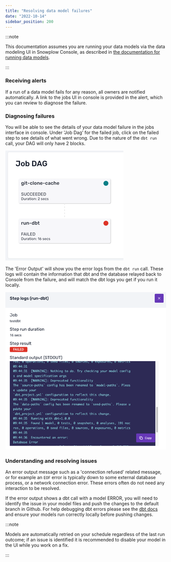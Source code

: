 ```yaml
---
title: "Resolving data model failures"
date: "2022-10-14"
sidebar_position: 200
---
```


:::note

This documentation assumes you are running your data models via the data modeling UI in Snowplow Console, as described in [the documentation for running data models](/docs/modeling-your-data/running-data-models-via-console/dbt/index.md#2-the-data-modeling-configuration).

:::

### Receiving alerts

If a run of a data model fails for any reason, all owners are notified automatically. A link to the jobs UI in console is provided in the alert, which you can review to diagnose the failure.

### Diagnosing failures

You will be able to see the details of your data model failure in the jobs interface in console. Under 'Job Dag' for the failed job, click on the failed step to see details of what went wrong. Due to the nature of the `dbt run` call, your DAG will only have 2 blocks.

![](images/dbt-dag.png)

The 'Error Output' will show you the error logs from the `dbt run` call. These logs will contain the information that dbt and the database relayed back to Console from the failure, and will match the dbt logs you get if you run it locally.

![](images/dbt-step-error-output.png)

### Understanding and resolving issues

An error output message such as a 'connection refused' related message, or for example an `EOF` error is typically down to some external database process, or a network connection error. These errors often do not need any interaction to be resolved.

If the error output shows a dbt call with a model ERROR, you will need to identify the issue in your model files and push the changes to the default branch in Github. For help debugging dbt errors please see the [dbt docs](https://docs.getdbt.com/guides/legacy/debugging-errors) and ensure your models run correctly locally before pushing changes.

:::note

Models are automatically retried on your schedule regardless of the last run outcome; if an issue is identified it is recommended to disable your model in the UI while you work on a fix.

:::
